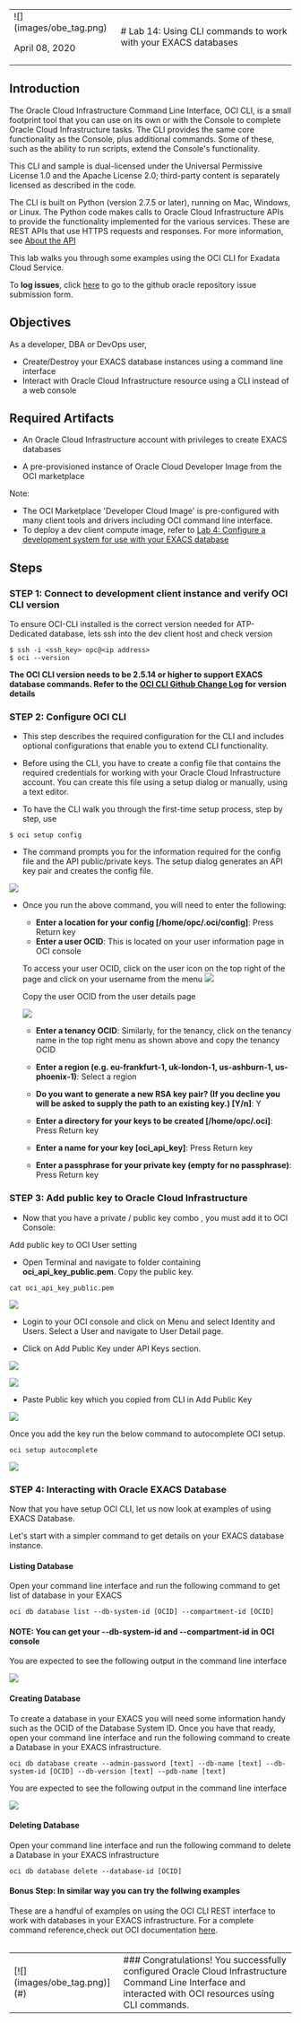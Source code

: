 <table class="tbl-heading"><tr><td class="td-logo">![](images/obe_tag.png)

April 08, 2020
</td>
<td class="td-banner">
# Lab 14: Using CLI commands to work with your EXACS databases
</td></tr><table>
 

## Introduction

The Oracle Cloud Infrastructure Command Line Interface, OCI CLI, is a small footprint tool that you can use on its own or with the Console to complete Oracle Cloud Infrastructure tasks. The CLI provides the same core functionality as the Console, plus additional commands. Some of these, such as the ability to run scripts, extend the Console's functionality.

This CLI and sample is dual-licensed under the Universal Permissive License 1.0 and the Apache License 2.0; third-party content is separately licensed as described in the code.

The CLI is built on Python (version 2.7.5 or later), running on Mac, Windows, or Linux. The Python code makes calls to Oracle Cloud Infrastructure APIs to provide the functionality implemented for the various services. These are REST APIs that use HTTPS requests and responses. For more information, see [About the API](https://docs.cloud.oracle.com/iaas/Content/API/Concepts/usingapi.htm)

This lab walks you through some examples using the OCI CLI for Exadata Cloud Service.

To **log issues**, click [here](https://github.com/oracle/learning-library/issues/new) to go to the github oracle repository issue submission form.

## Objectives

As a developer, DBA or DevOps user,

- Create/Destroy your EXACS database instances using a command line interface
- Interact with Oracle Cloud Infrastructure resource using a CLI instead of a web console


## Required Artifacts

- An Oracle Cloud Infrastructure account with privileges to create EXACS databases

- A pre-provisioned instance of Oracle Cloud Developer Image from the OCI marketplace



Note: 
- The OCI Marketplace 'Developer Cloud Image' is pre-configured with many client tools and drivers including OCI command line interface.
- To deploy a dev client compute image, refer to [Lab 4: Configure a development system for use with your EXACS database](./ConfigureDevClient.md)

  


## Steps

### **STEP 1: Connect to development client instance and verify OCI CLI version**

To ensure OCI-CLI installed is the correct version needed for ATP-Dedicated database, lets ssh into the dev client host and check version
    
```
$ ssh -i <ssh_key> opc@<ip address>
$ oci --version   
```
**The OCI CLI version needs to be 2.5.14 or higher to support EXACS database commands. Refer to the [OCI CLI Github Change Log](https://github.com/oracle/oci-cli/blob/master/CHANGELOG.rst#2514---2019-06-11) for version details**



### **STEP 2: Configure OCI CLI**

- This step describes the required configuration for the CLI and includes optional configurations that enable you to extend CLI functionality. 

- Before using the CLI, you have to create a config file that contains the required credentials for working with your Oracle Cloud Infrastructure account. You can create this file using a setup dialog or manually, using a text editor.

- To have the CLI walk you through the first-time setup process, step by step, use

```
$ oci setup config
```

- The command prompts you for the information required for the config file and the API public/private keys. The setup dialog generates an API key pair and creates the config file.


![](./images/oci-cli/OCI-Setup-Config.png)

- Once you run the above command, you will need to enter the following:

    - **Enter a location for your config [/home/opc/.oci/config]**: Press Return key
    - **Enter a user OCID**: This is located on your user information page in OCI console

    To access your user OCID, click on the user icon on the top right of the page and click on your username from the menu
    ![](./images/oci-cli/usericon.png)

    Copy the user OCID from the user details page

   ![](./images/oci-cli/userOCID.png)

    - **Enter a tenancy OCID**: Similarly, for the tenancy, click on the tenancy name in the top right menu as shown above and copy the tenancy OCID
    
   

    - **Enter a region (e.g. eu-frankfurt-1, uk-london-1, us-ashburn-1, us-phoenix-1)**: Select a region

    - **Do you want to generate a new RSA key pair? (If you decline you will be asked to supply the path to an existing key.) [Y/n]**: Y
    - **Enter a directory for your keys to be created [/home/opc/.oci]**: Press Return key
    - **Enter a name for your key [oci_api_key]**: Press Return key
    - **Enter a passphrase for your private key (empty for no passphrase)**: Press Return key
    
### **STEP 3: Add public key to Oracle Cloud Infrastructure**

- Now that you have a private / public key combo , you must add it to OCI Console:

Add public key to OCI User setting

- Open Terminal and navigate to folder containing **oci_api_key_public.pem**. Copy the public key.

```
cat oci_api_key_public.pem
```

![](./images/oci-cli/OCIPublicKeycleare.png)

- Login to your OCI console and click on Menu and select Identity and Users. Select a User and navigate to User Detail page.

- Click on Add Public Key under API Keys section.

![](./images/oci-cli/ResourcesMenu.png)

![](./images/oci-cli/APIKeys.png)

- Paste Public key which you copied from CLI in Add Public Key

![](./images/oci-cli/AddPublicKey.png)


Once you add the key run the below command to autocomplete OCI setup.

```
oci setup autocomplete
```

![](./images/oci-cli/OCISetupAutocomplete.png)

### **STEP 4: Interacting with Oracle EXACS Database**

Now that you have setup OCI CLI, let us now look at examples of using EXACS Database. 

Let's start with a simpler command to get details on your EXACS database instance.

#### Listing Database

Open your command line interface and run the following command to get list of database in your EXACS

```
oci db database list --db-system-id [OCID] --compartment-id [OCID]
```

#### NOTE: You can get your --db-system-id and --compartment-id in OCI console

You are expected to see the following output in the command line interface

![](./images/oci-cli/GetDBOutput1.png)


#### Creating Database

To create a database in your EXACS you will need some information handy such as the OCID of the Database System ID. Once you have that ready, open your command line interface and run the following command to create a Database in your EXACS infrastructure. 

```
oci db database create --admin-password [text] --db-name [text] --db-system-id [OCID] --db-version [text] --pdb-name [text]
```

You are expected to see the following output in the command line interface

![](./images/oci-cli/CreateDBOutput1.png)



#### Deleting Database

Open your command line interface and run the following command to delete a Database in your EXACS infrastructure

```
oci db database delete --database-id [OCID]
```

#### Bonus Step: In similar way you can try the follwing examples

These are a handful of examples on using the OCI CLI REST interface to work with databases in your EXACS infrastructure. For a complete command reference,check out OCI documentation [here](https://docs.cloud.oracle.com/en-us/iaas/tools/oci-cli/2.9.9/oci_cli_docs/cmdref/db/database.html).



<table>
<tr><td class="td-logo">[![](images/obe_tag.png)](#)</td>
<td class="td-banner">
### Congratulations! You successfully configured Oracle Cloud Infrastructure Command Line Interface and interacted with OCI resources using CLI commands.
</td>
</tr>
<table>